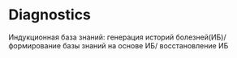 # Diagnostics
Индукционная база знаний: генерация историй болезней(ИБ)/ формирование базы знаний на основе ИБ/ восстановление ИБ
